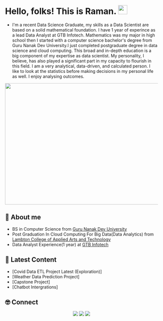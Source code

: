 # Hello, folks! This is Raman. <img src="https://raw.githubusercontent.com/MartinHeinz/MartinHeinz/master/wave.gif" width="30px">


- I'm a recent Data Science Graduate, my skills as a Data Scientist are based on a solid mathematical foundation. I have 1 year of experince as a lead Data Analyst at GTB Infotech. Mathematics was my major in high school then I
started with a computer science bachelor's degree from Guru Nanak Dev
University.I just completed postgraduate degree in data science and
cloud computing. This broad and in-depth education is a big component of my
expertise as data scientist. My personality, I believe, has also played a
significant part in my capacity to flourish in this field. I am a very analytical,
data-driven, and calculated person. I like to look at the statistics before making
decisions in my personal life as well. I enjoy analysing outcomes.
<div id="header" align="center">
  <img src="https://github.com/RamandeepBhatia-371/CapstoneProject-Chatbot-/blob/main/Raman%20BHatia.gif" height="400" width="800"/>
  
 </div>

## 👋 About me

- BS in Computer Science from [Guru Nanak Dev University](https://online.gndu.ac.in/)
- Post Graduation In Cloud Computing For Big Data(Data Analytics) from [Lambton College of Applied Arts and Technology](https://www.lambtoncollege.ca/)
- Data Analyst Experience(1 year) at [GTB Infotech](https://gtbinfotech.com/)

## 📝 Latest Content
<!-- BLOG:START -->
- [Covid Data ETL Project Latest (Exploration)]
- [Weather Data Prediction Project]
- [Capstone Project]
- [Chatbot Intergrations]

<!-- BLOG:END -->
## 🤓 Connect

<p align="center">
 <a href="https://www.linkedin.com/in/ramandeep-bhatia-26954b1b9/"><img src="https://img.shields.io/badge/-LinkedIn-blue?style=for-the-badge&logo=Linkedin&logoColor=white"/></a>
  <a href="https://www.instagram.com/ran_bhatia/"><img src="https://img.shields.io/badge/-Twitter-blue?style=for-the-badge&logo=Twitter&logoColor=white"/></a>
  <a href="https://www.instagram.com/ran_bhatia/"><img src="https://img.shields.io/badge/-Instagram-orange?style=for-the-badge&logo=Instagram&logoColor=white"/></a>
</p>


